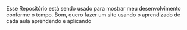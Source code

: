 Esse Repositório está sendo usado para mostrar meu desenvolvimento
conforme o tempo. Bom, quero fazer um site usando o aprendizado de cada aula
aprendendo e aplicando